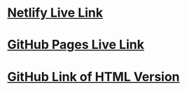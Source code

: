 # [Netlify Live Link](https://elegant-tarsier-afe766.netlify.app/)
# [GitHub Pages Live Link](https://timh559.github.io/R-ALAB-320H.1.2-Html/)
# [GitHub Link of HTML Version](https://github.com/timh559/R-ALAB-320H.1.2-Html)